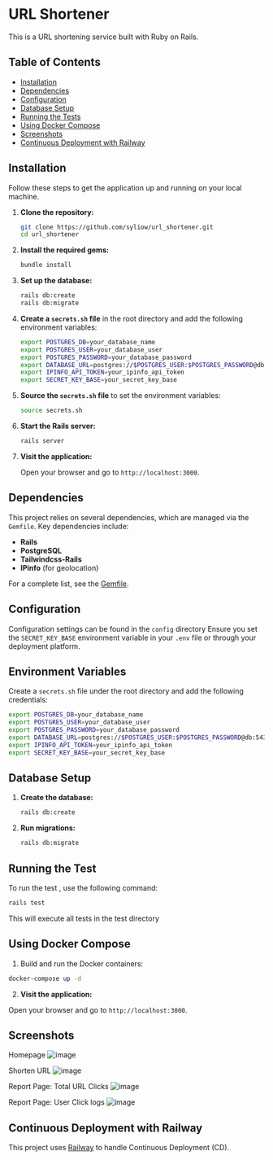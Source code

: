 # URL Shortener

This is a URL shortening service built with Ruby on Rails.

## Table of Contents

- [Installation](#installation)
- [Dependencies](#dependencies)
- [Configuration](#configuration)
- [Database Setup](#database-setup)
- [Running the Tests](#running-the-tests)
- [Using Docker Compose](#using-docker-compose)
- [Screenshots](#screenshots)
- [Continuous Deployment with Railway](#continuous-deployment-with-railway)

## Installation

Follow these steps to get the application up and running on your local machine.

1. **Clone the repository:**

    ```sh
    git clone https://github.com/syliow/url_shortener.git
    cd url_shortener
    ```

2. **Install the required gems:**

    ```sh
    bundle install
    ```

3. **Set up the database:**

    ```sh
    rails db:create
    rails db:migrate
    ```

4. **Create a `secrets.sh` file** in the root directory and add the following environment variables:

    ```sh
    export POSTGRES_DB=your_database_name
    export POSTGRES_USER=your_database_user
    export POSTGRES_PASSWORD=your_database_password
    export DATABASE_URL=postgres://$POSTGRES_USER:$POSTGRES_PASSWORD@db:5432/$POSTGRES_DB
    export IPINFO_API_TOKEN=your_ipinfo_api_token
    export SECRET_KEY_BASE=your_secret_key_base
    ```

5. **Source the `secrets.sh` file** to set the environment variables:

    ```sh
    source secrets.sh
    ```

6. **Start the Rails server:**

    ```sh
    rails server
    ```

7. **Visit the application:**

    Open your browser and go to `http://localhost:3000`.

## Dependencies

This project relies on several dependencies, which are managed via the `Gemfile`. Key dependencies include:

- **Rails**
- **PostgreSQL**
- **Tailwindcss-Rails**
- **IPinfo** (for geolocation)

For a complete list, see the [Gemfile](Gemfile).

## Configuration

Configuration settings can be found in the `config` directory
Ensure you set the `SECRET_KEY_BASE` environment variable in your `.env` file or through your deployment platform.

## Environment Variables

Create a `secrets.sh` file under the root directory and add the following credentials:

```sh
export POSTGRES_DB=your_database_name
export POSTGRES_USER=your_database_user
export POSTGRES_PASSWORD=your_database_password
export DATABASE_URL=postgres://$POSTGRES_USER:$POSTGRES_PASSWORD@db:5432/$POSTGRES_DB
export IPINFO_API_TOKEN=your_ipinfo_api_token
export SECRET_KEY_BASE=your_secret_key_base
```

## Database Setup

1. **Create the database:**

    ```sh
    rails db:create
    ```

2. **Run migrations:**

    ```sh
    rails db:migrate
    ```
## Running the Test 

To run the test , use the following command:

```sh
rails test
```

This will execute all tests in the test directory

## Using Docker Compose
1. Build and run the Docker containers:

```sh
docker-compose up -d
```

2. **Visit the application:**

Open your browser and go to `http://localhost:3000`.

## Screenshots
Homepage
![image](https://github.com/user-attachments/assets/3f1166de-0da4-40e2-9fc7-0d6ed4dc350a)

Shorten URL
![image](https://github.com/user-attachments/assets/702d3674-75a2-4d4d-8f4f-7b61850bc569)

Report Page: Total URL Clicks 
![image](https://github.com/user-attachments/assets/fcd1d987-2a3e-4075-aefb-d831362533d8)

Report Page: User Click logs
![image](https://github.com/user-attachments/assets/4fce7445-6ad4-4af1-b0ac-3dd81021b5a2)


## Continuous Deployment with Railway
This project uses [Railway](https://railway.app/) to handle Continuous Deployment (CD).

